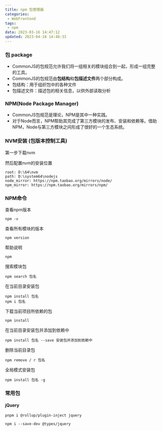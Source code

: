 ```yaml
---
title: npm 包管理器
categories:
 - WebFrontend
tags:
 - npm
data: 2023-03-16 14:47:12
updated: 2023-04-18 14:48:33
---
```

### 包 package

* CommonJS的包规范允许我们将一组相关的模块组合到一起，形成一组完整的工具。
* CommonJS的包规范由**包结构**和**包描述文件**两个部分构成。
* 包结构：用于组织包中的各种文件
* 包描述文件：描述包的相关信息，以供外部读取分析

### NPM(Node Package Manager)

* CommonJS包规范是理论，NPM是其中一种实践。
* 对于Node而言，NPM帮助其完成了第三方模块的发布、安装和依赖等。借助NPM，Node与第三方模块之间形成了很好的一个生态系统。

### NVM安装 (包版本控制工具)

第一步下载nvm

然后配置nvm的安装位置

```
root: D:\64\nvm
path: D:\system64\nodejs
node_mirror: https://npm.taobao.org/mirrors/node/
npm_mirror: https://npm.taobao.org/mirrors/npm/

```

### NPM命令

查看npm版本

~~~shell
npm -v
~~~

查看所有模块的版本

~~~shell
npm version
~~~



帮助说明

~~~shell
npm
~~~

搜索模块包

~~~shell
npm search 包名
~~~

在当前目录安装包

~~~shell
npm install 包名
npm i 包名
~~~

下载当前项目所依赖的包

~~~shell
npm install
~~~



在当前目录安装包并添加到依赖中

~~~shell
npm install 包名 --save 安装包并添加到依赖中
~~~

删除当前目录包

~~~shell
npm remove / r 包名
~~~

全局模式安装包

~~~shell
npm install 包名 -g
~~~



### 常用包

#### jQuery

```
pnpm i @rollup/plugin-inject jquery
```

```
npm i --save-dev @types/jquery
```
